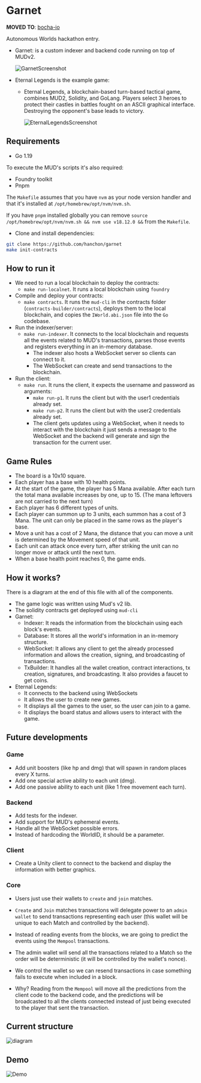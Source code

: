 # Garnet

**MOVED TO**: [bocha-io](https://github.com/bocha-io/garnet)

Autonomous Worlds hackathon entry.

- Garnet: is a custom indexer and backend code running on top of MUDv2.

  ![GarnetScreenshot](garnet.png)

- Eternal Legends is the example game:

  - Eternal Legends, a blockchain-based turn-based tactical game, combines MUD2, Solidity, and GoLang. Players select 3 heroes to protect their castles in battles fought on an ASCII graphical interface. Destroying the opponent's base leads to victory.

    ![EternalLegendsScreenshot](eternallegends.png)

## Requirements

- Go 1.19

To execute the MUD's scripts it's also required:

- Foundry toolkit
- Pnpm

The `Makefile` assumes that you have `nvm` as your node version handler and that it's installed at `/opt/homebrew/opt/nvm/nvm.sh`.

If you have `pnpm` installed globally you can remove `source /opt/homebrew/opt/nvm/nvm.sh && nvm use v18.12.0 &&` from the `Makefile`.

- Clone and install dependencies:

```sh
git clone https://github.com/hanchon/garnet
make init-contracts
```

## How to run it

- We need to run a local blockchain to deploy the contracts:
  - `make run-localnet`. It runs a local blockchain using `foundry`
- Compile and deploy your contracts:
  - `make contracts`. It runs the `mud-cli` in the contracts folder (`contracts-builder/contracts`), deploys them to the local blockchain, and copies the `IWorld.abi.json` file into the `Go` codebase.
- Run the indexer/server:
  - `make run-indexer`. It connects to the local blockchain and requests all the events related to MUD's transactions, parses those events and registers everything in an in-memory database.
    - The indexer also hosts a WebSocket server so clients can connect to it.
    - The WebSocket can create and send transactions to the blockchain.
- Run the client:
  - `make run`. It runs the client, it expects the username and password as arguments:
    - `make run-p1`. It runs the client but with the user1 credentials already set.
    - `make run-p2`. It runs the client but with the user2 credentials already set.
    - The client gets updates using a WebSocket, when it needs to interact with the blockchain it just sends a message to the WebSocket and the backend will generate and sign the transaction for the current user.

## Game Rules

- The board is a 10x10 square.
- Each player has a base with 10 health points.
- At the start of the game, the player has 5 Mana available. After each turn the total mana available increases by one, up to 15. (The mana leftovers are not carried to the next turn)
- Each player has 6 different types of units.
- Each player can summon up to 3 units, each summon has a cost of 3 Mana. The unit can only be placed in the same rows as the player's base.
- Move a unit has a cost of 2 Mana, the distance that you can move a unit is determined by the Movement speed of that unit.
- Each unit can attack once every turn, after striking the unit can no longer move or attack until the next turn.
- When a base health point reaches 0, the game ends.

## How it works?

There is a diagram at the end of this file with all of the components.

- The game logic was written using Mud's v2 lib.
- The solidity contracts get deployed using `mud-cli`
- Garnet:
  - Indexer: It reads the information from the blockchain using each block's events.
  - Database: It stores all the world's information in an in-memory structure.
  - WebSocket: It allows any client to get the already processed information and allows the creation, signing, and broadcasting of transactions.
  - TxBuilder: It handles all the wallet creation, contract interactions, tx creation, signatures, and broadcasting. It also provides a faucet to get coins.
- Eternal Legends:
  - It connects to the backend using WebSockets
  - It allows the user to create new games.
  - It displays all the games to the user, so the user can join to a game.
  - It displays the board status and allows users to interact with the game.

## Future developments

### Game

- Add unit boosters (like hp and dmg) that will spawn in random places every X turns.
- Add one special active ability to each unit (dmg).
- Add one passive ability to each unit (like 1 free movement each turn).

### Backend

- Add tests for the indexer.
- Add support for MUD's ephemeral events.
- Handle all the WebSocket possible errors.
- Instead of hardcoding the WorldID, it should be a parameter.

### Client

- Create a Unity client to connect to the backend and display the information with better graphics.

### Core

- Users just use their wallets to `create` and `join` matches.

- `Create` and `Join` matches transactions will delegate power to an `admin wallet` to send transactions representing each user (this wallet will be unique to each Match and controlled by the backend).

- Instead of reading events from the blocks, we are going to predict the events using the `Mempool` transactions.

- The admin wallet will send all the transactions related to a Match so the order will be deterministic (it will be controlled by the wallet's nonce).

- We control the wallet so we can resend transactions in case something fails to execute when included in a block.

- Why? Reading from the `Mempool` will move all the predictions from the client code to the backend code, and the predictions will be broadcasted to all the clients connected instead of just being executed to the player that sent the transaction.

## Current structure

![diagram](diagram.png)

## Demo

![Demo](demo.gif)
